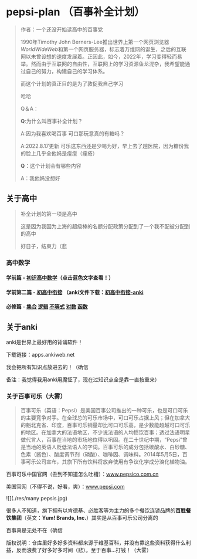 # pepsi-plan （百事补全计划）

> 作者：一个还没开始读高中的百事党
>
> 1990年Timothy John Berners-Lee推出世界上第一个网页浏览器*WorldWideWeb*和第一个网页服务器，标志着万维网的诞生，之后的互联网以未曾设想的速度发展着。正因此，如今，2022年，学习变得轻而易举。然而由于互联网的自由性，互联网上的学习资源鱼龙混杂，我希望能通过自己的努力，构建自己的学习体系。
>
> 而这个计划的真正目的是为了敦促我自己学习
>
> 哈哈
>
> Q＆A：
>
> **Q**:为什么叫百事补全计划？
>
> A:因为我喜欢喝百事
> 可口那玩意真的有糖吗？
>
> A:2022.8.17更新
> 可乐这东西还是少喝为好，早上去了趟医院，因为糖份我的脸上几乎全他妈是痘痘（痤疮）
>
> **Q**：这个计划会有哪些内容
>
> A：我他妈没想好

## 关于高中

> 补全计划的第一项是高中
>
> 这是因为我因为上海的超级棒的名额分配政策分配到了一个我不配被分配到的高中
>
> 好日子，结束力（悲

### 高中数学

#### 学前篇 - [初识高中数学](./高中数学/01.初识高中数学.md)（点击蓝色文字查看！）

#### 学前第二篇 - [初高中衔接](./高中数学/02.初高中衔接.md) （anki文件下载：[初高中衔接-anki](./高中数学/res-anki/初高中衔接.apkg)

#### 必修篇 -  [集合](./高中数学/03.集合.md)   [逻辑](./高中数学/04.逻辑.md)  [不等式](./高中数学/05.不等式.md)  [对数](./高中数学/06.对数.md)   [函数](./高中数学/07.函数.md)  

## 关于anki

anki是世界上最好用的背诵软件！

下载链接：apps.ankiweb.net

我会把所有知识点放进去的！（确信

备注：我觉得我用anki用魔怔了，现在过知识点全是靠一直按重来）

### 关于百事可乐（大雾）

> 百事可乐（英语：Pepsi）是美国百事公司推出的一种可乐，也是可口可乐的主要竞争对手。在全球总的可乐市场中，可口可乐占据上风；但在加拿大的魁北克省、印度，百事可乐销量却比可口可乐高，是少数能超越可口可乐的地区。在加拿大的法语地区，不少说法语的人均惯饮百事；透过法语明星做代言人，百事在当地的市场地位得以巩固。在二十世纪中期，“Pepsi”曾是当地的英语人贬低法语人的字词。百事可乐的成分包括碳酸水、白砂糖、色素（酱色）、酸度调节剂（磷酸）、咖啡因、调味料。2014年5月5日，百事可乐公司宣布，其旗下所有饮料将放弃使用有争议化学成分溴化植物油。	

百事可乐中国官网（丑到不知道怎么吐槽）：www.pepsico.com.cn

美国官网（不得不说，好看，爽）：www.pepsi.com

![](./res/many pepsis.jpg)



很多人不知道，旗下拥有以肯德基、必胜客等为主力的多个餐饮连锁品牌的**百胜餐饮集团**（英文：**Yum! Brands, Inc.**）其实是从百事可乐公司分离的

百事真是无处不在（确信

版权说明：仓库里好多好多资料都来源于维基百科，并没有靠这些资料获得什么利益，反而浪费了好多好多时间（悲）。至于百事...打钱！（大雾）
